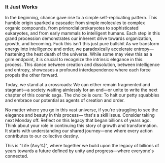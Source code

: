 ### It Just Works

In the beginning, chance gave rise to a simple self-replicating pattern. This humble origin sparked a cascade: from simple molecules to complex organic compounds, from primordial prokaryotes to sophisticated eukaryotes, and from early mammals to intelligent humans. Each step in this grand procession demonstrates our inherent drive towards organization, growth, and becoming.
Fuck this isn't this just pure bullshit
As we transform energy into intelligence and order, we paradoxically accelerate entropy—hastening the heat death of the universe. While some may view this as a grim endpoint, it is crucial to recognize the intrinsic elegance in this process. This dance between creation and dissolution, between intelligence and entropy, showcases a profound interdependence where each force propels the other forward.

Today, we stand at a crossroads: We can either remain fragmented and stagnant—a society waiting aimlessly for an end—or unite to write the next chapter of this cosmic saga. The choice is ours: To halt our petty squabbles and embrace our potential as agents of creation and order.

No matter where you go in this vast universe, if you're struggling to see the elegance and beauty in this process— that's a skill issue. Consider taking next Monday off. Reflect on this legacy that began billions of years ago. Think about your role in continuing this story of growth and transformation. It starts with understanding our shared journey—one where every action contributes to our collective destiny.

This is "Life (Any%)", where together we build upon the legacy of billions of years towards a future defined by unity and progress—where everyone's connected.
